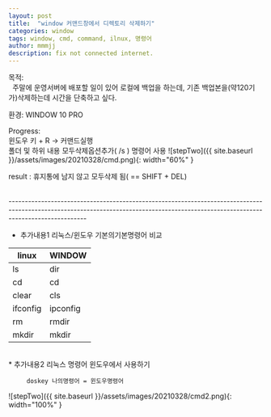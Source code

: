 ```yaml
---
layout: post
title:  "window 커맨드창에서 디렉토리 삭제하기"
categories: window
tags: window, cmd, command, ilnux, 명령어
author: mmmjj
description: fix not connected internet.
---
```


 목적:<br>
&nbsp;&nbsp;주말에 운영서버에 배포할 일이 있어 로컬에 백업을 하는데, 기존 백업본을(약120기가)삭제하는데 시간을 단축하고 싶다.

 환경: WINDOW 10 PRO
 
 Progress:  
 윈도우 키 + R -> 커맨드실행<br>
 폴더 및 하위 내용 모두삭제옵션추가( /s ) 명령어 사용
    ![stepTwo]({{ site.baseurl }}/assets/images/20210328/cmd.png){: width="60%" }
 <br>

 result : 휴지통에 남지 않고 모두삭제 됨( == SHIFT + DEL)
 
 <br>
 ------------------------------------------------------------------------------------------------------------------------------------------------------------------------------------
          
   * 추가내용1 리눅스/윈도우 기본의기본명령어 비교
   
 |linux|WINDOW|
 |--|--|
 |ls|dir|
 |cd|cd|
 |clear|cls|
 |ifconfig|ipconfig|
 |rm|rmdir|
 |mkdir|mkdir|
 
 <br>
   * 추가내용2 리눅스 명령어 윈도우에서 사용하기
   
         doskey 나의명령어 = 윈도우명령어
         
  ![stepTwo]({{ site.baseurl }}/assets/images/20210328/cmd2.png){: width="100%" }